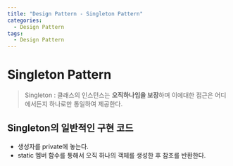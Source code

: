 ```yaml
---
title: "Design Pattern - Singleton Pattern"
categories:
  - Design Pattern
tags:
  - Design Pattern
---
```


# Singleton Pattern
> Singleton : 클래스의 인스턴스는 **오직하나임을 보장**하며 이에대한 접근은 어디에서든지 하나로만 통일하여 제공한다.

## Singleton의 일반적인 구현 코드
- 생성자를 private에 놓는다.
- static 멤버 함수를 통해서 오직 하나의 객체를 생성한 후 참조를 반환한다.
